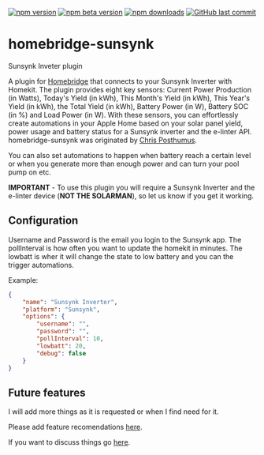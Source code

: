 [![npm version](https://badgen.net/npm/v/homebridge-sunsynk/latest)](https://www.npmjs.com/package/homebridge-sunsynk)
[![npm beta version](https://badgen.net/npm/v/homebridge-sunsynk/beta)](https://www.npmjs.com/package/homebridge-sunsynk)
[![npm downloads](https://badgen.net/npm/dt/homebridge-sunsynk)](https://www.npmjs.com/package/homebridge-sunsynk)
[![GitHub last commit](https://badgen.net/github/last-commit/K1LL3R234/homebridge-sunsynk)](https://github.com/K1LL3R234/homebridge-sunsynk)
# homebridge-sunsynk
 Sunsynk Inveter plugin

A plugin for [Homebridge](https://github.com/nfarina/homebridge) that connects to your Sunsynk Inverter with Homekit. The plugin provides eight key sensors:  Current Power Production (in Watts), Today's Yield (in kWh), This Month's Yield (in kWh), This Year's Yield (in kWh), the Total Yield (in kWh), Battery Power (in W), Battery SOC (in %) and Load Power (in W). With these sensors, you can effortlessly create automations in your Apple Home based on your solar panel yield, power usage and battery status for a Sunsynk inverter and the e-linter API. homebridge-sunsynk was originated by [Chris Posthumus](https://github.com/k1ll3r234).


You can also set automations to happen when battery reach a certain level or when you generate more than enough power and can turn your pool pump on etc.

**IMPORTANT** - To use this plugin you will require a Sunsynk Inverter and the e-linter device (**NOT THE SOLARMAN**), so let us know if you get it working.

## Configuration

Username and Password is the email you login to the Sunsynk app. The pollInterval is how often you want to update the homekit in minutes. The lowbatt is wher it will change the state to low battery and you can the trigger automations.

Example:

```json
{
    "name": "Sunsynk Inverter",
    "platform": "Sunsynk",
    "options": {
        "username": "",
        "password": "",
        "pollInterval": 10,
        "lowbatt": 20,
        "debug": false
    }
}
```

## Future features

I will add more things as it is requested or when I find need for it.

Please add feature recomendations [here](https://github.com/K1LL3R234/homebridge-sunsynk/issues/new?assignees=&labels=&projects=&template=feature_request.md&title=).

If you want to discuss things go [here](https://github.com/K1LL3R234/homebridge-sunsynk/discussions).